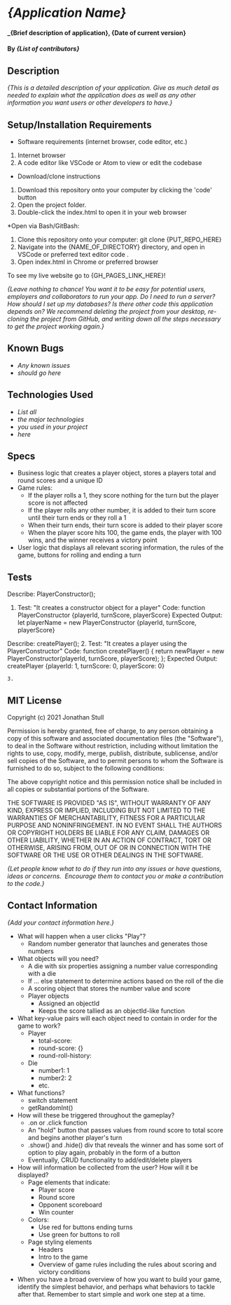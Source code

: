 # _{Application Name}_

#### _{Brief description of application}, {Date of current version}

#### By _**{List of contributors}**_

## Description

_{This is a detailed description of your application. Give as much detail as needed to explain what the application does as well as any other information you want users or other developers to have.}_

## Setup/Installation Requirements

* Software requirements (internet browser, code editor, etc.)
1. Internet browser
2. A code editor like VSCode or Atom to view or edit the codebase

* Download/clone instructions
1. Download this repository onto your computer by clicking the 'code' button
2. Open the project folder.
3. Double-click the index.html to open it in your web browser

*Open via Bash/GitBash:
1. Clone this repository onto your computer: git clone {PUT_REPO_HERE}
2. Navigate into the {NAME_OF_DIRECTORY}  directory, and open in VSCode or preferred text editor code .
3. Open index.html in Chrome or preferred browser

To see my live website go to {GH_PAGES_LINK_HERE}!

_{Leave nothing to chance! You want it to be easy for potential users, employers and collaborators to run your app. Do I need to run a server? How should I set up my databases? Is there other code this application depends on? We recommend deleting the project from your desktop, re-cloning the project from GitHub, and writing down all the steps necessary to get the project working again.}_

## Known Bugs

* _Any known issues_
* _should go here_

## Technologies Used

* _List all_
* _the major technologies_
* _you used in your project_
* _here_

## Specs

* Business logic that creates a player object, stores a players total and round scores and a unique ID
* Game rules:
  *  If the player rolls a 1, they score nothing for the turn but the player score is not affected
  * If the player rolls any other number, it is added to their turn score until their turn ends or they roll a 1
  * When their turn ends, their turn score is added to their player score
  * When the player score hits 100, the game ends, the player with 100 wins, and the winner receives a victory point
* User logic that displays all relevant scoring information, the rules of the game, buttons for rolling and ending a turn

## Tests

Describe: PlayerConstructor();
  1. Test: "It creates a constructor object for a player"
  Code:
  function PlayerConstructor {playerId, turnScore, playerScore}
  Expected Output: let playerName = new PlayerConstructor {playerId, turnScore, playerScore}

Describe: createPlayer();
  2. Test: "It creates a player using the PlayerConstructor"
  Code:
  function createPlayer() {
		return newPlayer = new PlayerConstructor(playerId, turnScore, playerScore);
	};
  Expected Output: createPlayer {playerId: 1, turnScore: 0, playerScore: 0}

	3.

## MIT License

Copyright (c) 2021 Jonathan Stull

Permission is hereby granted, free of charge, to any person obtaining a copy of this software and associated documentation files (the "Software"), to deal in the Software without restriction, including without limitation the rights to use, copy, modify, merge, publish, distribute, sublicense, and/or sell copies of the Software, and to permit persons to whom the Software is furnished to do so, subject to the following conditions:

The above copyright notice and this permission notice shall be included in all copies or substantial portions of the Software.

THE SOFTWARE IS PROVIDED "AS IS", WITHOUT WARRANTY OF ANY KIND, EXPRESS OR IMPLIED, INCLUDING BUT NOT LIMITED TO THE WARRANTIES OF MERCHANTABILITY, FITNESS FOR A PARTICULAR PURPOSE AND NONINFRINGEMENT. IN NO EVENT SHALL THE AUTHORS OR COPYRIGHT HOLDERS BE LIABLE FOR ANY CLAIM, DAMAGES OR OTHER LIABILITY, WHETHER IN AN ACTION OF CONTRACT, TORT OR OTHERWISE, ARISING FROM,
OUT OF OR IN CONNECTION WITH THE SOFTWARE OR THE USE OR OTHER DEALINGS IN THE SOFTWARE.

_{Let people know what to do if they run into any issues or have questions, ideas or concerns.  Encourage them to contact you or make a contribution to the code.}_

## Contact Information

_{Add your contact information here.}_

- What will happen when a user clicks "Play"?
	- Random number generator that launches and generates those numbers
- What objects will you need?
	- A die with six properties assigning a number value corresponding with a die
	- If ... else statement to determine actions based on the roll of the die
	- A scoring object that stores the number value and score
	- Player objects
		- Assigned an objectId
		- Keeps the score tallied as an objectId-like function
- What key-value pairs will each object need to contain in order for the game to work?
	- Player
		- total-score: 
		- round-score: {}
		- round-roll-history:
	- Die
		- number1: 1
		- number2: 2
		- etc.
- What functions?
	- switch statement
	- getRandomInt()
- How will these be triggered throughout the gameplay?
	- .on or .click function
	- An "hold" button that passes values from round score to total score and begins another player's turn
	- .show() and .hide() div that reveals the winner and has some sort of option to play again, probably in the form of a button
	- Eventually, CRUD functionality to add/edit/delete players
- How will information be collected from the user? How will it be displayed?
	- Page elements that indicate:
		- Player score
		- Round score
		- Opponent scoreboard
		- Win counter
	- Colors:
		- Use red for buttons ending turns
		- Use green for buttons to roll
	- Page styling elements
		- Headers
		- Intro to the game
		- Overview of game rules including the rules about scoring and victory conditions
- When you have a broad overview of how you want to build your game, identify the simplest behavior, and perhaps what behaviors to tackle after that. Remember to start simple and work one step at a time.